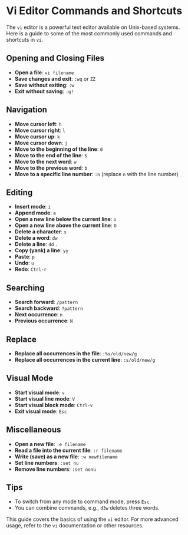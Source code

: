 # Vi Editor Commands and Shortcuts

The `vi` editor is a powerful text editor available on Unix-based systems. Here is a guide to some of the most commonly used commands and shortcuts in `vi`.

## Opening and Closing Files

- **Open a file**: `vi filename`
- **Save changes and exit**: `:wq` or `ZZ`
- **Save without exiting**: `:w`
- **Exit without saving**: `:q!`

## Navigation

- **Move cursor left**: `h`
- **Move cursor right**: `l`
- **Move cursor up**: `k`
- **Move cursor down**: `j`
- **Move to the beginning of the line**: `0`
- **Move to the end of the line**: `$`
- **Move to the next word**: `w`
- **Move to the previous word**: `b`
- **Move to a specific line number**: `:n` (replace `n` with the line number)

## Editing

- **Insert mode**: `i`
- **Append mode**: `a`
- **Open a new line below the current line**: `o`
- **Open a new line above the current line**: `O`
- **Delete a character**: `x`
- **Delete a word**: `dw`
- **Delete a line**: `dd` `.`
- **Copy (yank) a line**: `yy`
- **Paste**: `p`
- **Undo**: `u`
- **Redo**: `Ctrl-r`

## Searching

- **Search forward**: `/pattern`
- **Search backward**: `?pattern`
- **Next occurrence**: `n`
- **Previous occurrence**: `N`

## Replace

- **Replace all occurrences in the file**: `:%s/old/new/g`
- **Replace all occurrences in the current line**: `:s/old/new/g`

## Visual Mode

- **Start visual mode**: `v`
- **Start visual line mode**: `V`
- **Start visual block mode**: `Ctrl-v`
- **Exit visual mode**: `Esc`

## Miscellaneous

- **Open a new file**: `:e filename`
- **Read a file into the current file**: `:r filename`
- **Write (save) as a new file**: `:w newfilename`
- **Set line numbers**: `:set nu`
- **Remove line numbers**: `:set nonu`

## Tips

- To switch from any mode to command mode, press `Esc`.
- You can combine commands, e.g., `d3w` deletes three words.

This guide covers the basics of using the `vi` editor. For more advanced usage, refer to the `vi` documentation or other resources.
